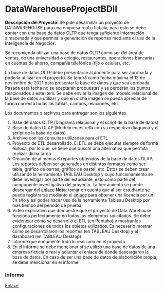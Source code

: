 # DataWarehouseProjectBDII
**Descripción del Proyecto**: Se pide desarrollar un proyecto de DATAWAREHOUSE para una empresa real o ficticia, para esto se debe contar con una base de datos OLTP que
tenga suficiente información almacenada y que permita la generación de reportes mediante el uso de la Inteligencia de Negocios.


Se recomienda utilizar una base de datos OLTP como ser del área de ventas, de una universidad o colegio, restaurantes, operaciones bancarias en cuentas de ahorro,
compañía telefónica (fijo o celular), etc.


La base de datos *OLTP* debe presentarse al docente para ser aprobada y poderla utilizar en el proyecto. Se tendrá como fecha máxima el 12 de noviembre de 2021 para presentar
la base de datos y que sea aprobada. Pasada esta fecha no se aceptarán propuestas y se perderán los puntos relacionados a este item. Se debe enviar la imagen del modelo
relacional de la base de datos a utilizar y que en dicha imagen se pueda apreciar de forma correcta todas las tablas, campos, relaciones, etc.

Los documentos o archivos para entregar son los siguientes
1. Base de datos OLTP (Diagrama relacional y el script de la base de datos)
2. Base de datos OLAP (Modelo en estrella con su respectivo diagrama y el script de la base de datos)
3. Archivo con las consultas utilizadas para el ETL
4. Proyecto de ETL desarrollado. El ETL se debe ejecutar siempre de forma exitosa, por lo que, se tiene que buscar una alternativa que permita realizar dicha tarea
5. Creación de al menos 6 reportes obtenidos de la base de datos OLAP. Los reportes deben ser generados en distintos formatos como ser: tabla, gráfico de
barras, gráfico de pastel, etc. Estos se deben crear utilizando la herramienta TABLEAU Desktop y cuyo funcionamiento se debe investigar por parte del
estudiante, esto como parte del componente investigativo del proyecto. La herramienta se puede descargar del [enlace](https://www.tableau.com/products/desktop/download)
**Nota**: tomar en cuenta que al ser estudiante se puede registrarse mediante el [enlace](https://www.tableau.com/academic/students#form) para obtener una licencia
por un (1) año y así poder hacer uso de la herramienta Tableau Desktop por más tiempo del período de prueba
6. Video explicativo que demuestre que el proyecto de Data Warehouse funciona perfectamente en todos los elementos solicitados. Se debe evidenciar cómo se desarrolló el ETL (en Pentaho) y mostrar las configuraciones de todos los objetos utilizados. Es necesario mostrar cómo se desarrollaron los reportes (en TABLEAU Desktop) y el dashboard (en TABLEAU Desktop)
7. Informe que documente todo lo realizado en el proyecto 
8. En el informe se debe mencionar si se utilizó una base de datos de una empresa ficticia o real y adjuntar el enlace de donde descargaron la base de datos. En caso
de ser una base de datos de elaboración propia, se debe mencionar en el informe


### Informe
[Enlace](https://docs.google.com/document/d/1wSUqgLJHD_CdYcGWnYnppNzPELCImxyp/edit?usp=sharing&ouid=102630350184790418666&rtpof=true&sd=true)